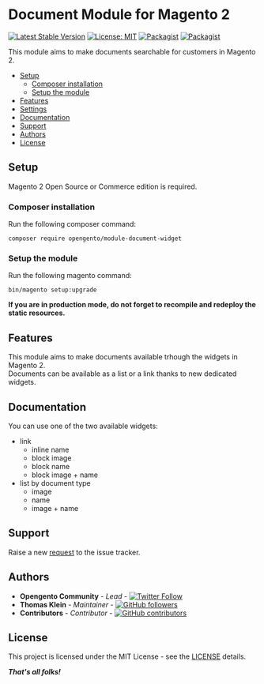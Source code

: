 # Document Module for Magento 2

[![Latest Stable Version](https://img.shields.io/packagist/v/opengento/module-document-widget.svg?style=flat-square)](https://packagist.org/packages/opengento/module-document-widget)
[![License: MIT](https://img.shields.io/github/license/opengento/magento2-document-widget.svg?style=flat-square)](./LICENSE) 
[![Packagist](https://img.shields.io/packagist/dt/opengento/module-document-widget.svg?style=flat-square)](https://packagist.org/packages/opengento/module-document-widget/stats)
[![Packagist](https://img.shields.io/packagist/dm/opengento/module-document-widget.svg?style=flat-square)](https://packagist.org/packages/opengento/module-document-widget/stats)

This module aims to make documents searchable for customers in Magento 2.

 - [Setup](#setup)
   - [Composer installation](#composer-installation)
   - [Setup the module](#setup-the-module)
 - [Features](#features)
 - [Settings](#settings)
 - [Documentation](#documentation)
 - [Support](#support)
 - [Authors](#authors)
 - [License](#license)

## Setup

Magento 2 Open Source or Commerce edition is required.

### Composer installation

Run the following composer command:

```
composer require opengento/module-document-widget
```

### Setup the module

Run the following magento command:

```
bin/magento setup:upgrade
```

**If you are in production mode, do not forget to recompile and redeploy the static resources.**

## Features

This module aims to make documents available trhough the widgets in Magento 2.  
Documents can be available as a list or a link thanks to new dedicated widgets.

## Documentation

You can use one of the two available widgets:

- link
  - inline name
  - block image
  - block name
  - block image + name
- list by document type
  - image
  - name
  - image + name

## Support

Raise a new [request](https://github.com/opengento/magento2-document-widget/issues) to the issue tracker.

## Authors

- **Opengento Community** - *Lead* - [![Twitter Follow](https://img.shields.io/twitter/follow/opengento.svg?style=social)](https://twitter.com/opengento)
- **Thomas Klein** - *Maintainer* - [![GitHub followers](https://img.shields.io/github/followers/thomas-kl1.svg?style=social)](https://github.com/thomas-kl1)
- **Contributors** - *Contributor* - [![GitHub contributors](https://img.shields.io/github/contributors/opengento/magento2-document-search.svg?style=flat-square)](https://github.com/opengento/magento2-document-search/graphs/contributors)

## License

This project is licensed under the MIT License - see the [LICENSE](./LICENSE) details.

***That's all folks!***
